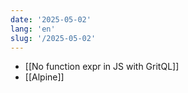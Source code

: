 ```yaml
---
date: '2025-05-02'
lang: 'en'
slug: '/2025-05-02'
---
```


- [[No function expr in JS with GritQL]]
- [[Alpine]]
